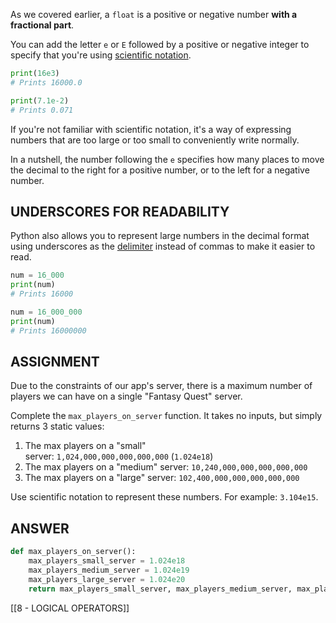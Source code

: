 As we covered earlier, a `float` is a positive or negative number **with a fractional part**.

You can add the letter `e` or `E` followed by a positive or negative integer to specify that you're using [scientific notation](https://en.wikipedia.org/wiki/Scientific_notation).

```python
print(16e3)
# Prints 16000.0

print(7.1e-2)
# Prints 0.071
```

If you're not familiar with scientific notation, it's a way of expressing numbers that are too large or too small to conveniently write normally.

In a nutshell, the number following the `e` specifies how many places to move the decimal to the right for a positive number, or to the left for a negative number.

## UNDERSCORES FOR READABILITY

Python also allows you to represent large numbers in the decimal format using underscores as the [delimiter](https://en.wikipedia.org/wiki/Decimal_separator#Digit_grouping) instead of commas to make it easier to read.

```python
num = 16_000
print(num)
# Prints 16000

num = 16_000_000
print(num)
# Prints 16000000
```

## ASSIGNMENT

Due to the constraints of our app's server, there is a maximum number of players we can have on a single "Fantasy Quest" server.

Complete the `max_players_on_server` function. It takes no inputs, but simply returns 3 static values:

1. The max players on a "small" server: `1,024,000,000,000,000,000` (`1.024e18`)
2. The max players on a "medium" server: `10,240,000,000,000,000,000`
3. The max players on a "large" server: `102,400,000,000,000,000,000`

Use scientific notation to represent these numbers. For example: `3.104e15`.

## ANSWER


```python
def max_players_on_server():
    max_players_small_server = 1.024e18
    max_players_medium_server = 1.024e19
    max_players_large_server = 1.024e20
    return max_players_small_server, max_players_medium_server, max_players_large_server
```

[[8 - LOGICAL OPERATORS]]